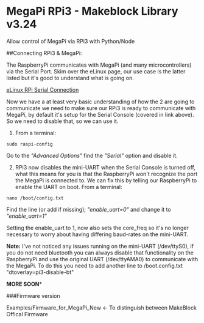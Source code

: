 # MegaPi RPi3 - Makeblock Library v3.24

Allow control of MegaPi via RPi3 with Python/Node

##Connecting RPi3 & MegaPi:

The RaspberryPi communicates with MegaPi (and many microcontrollers) via the Serial Port.
Skim over the eLinux page, our use case is the latter listed but it's good to understand what is going on.

[eLinux RPi Serial Connection](http://elinux.org/RPi_Serial_Connection)

Now we have a at least very basic understanding of how the 2 are going to communicate we need to make sure
our RPi3 is ready to communicate with MegaPi, by default it's setup for the Serial Console (covered in link above).
So we need to disable that, so we can use it.

1. From a terminal:
```
sudo raspi-config
```
   Go to the *"Advanced Options"* find the *"Serial"* option and disable it.

2. RPi3 now disables the mini-UART when the Serial Console is turned off, what this means for you
   is that the RaspberryPi won't recognize the port the MegaPi is connected to.  We can fix this by
   telling our RaspberryPi to enable the UART on boot.
   From a terminal:
```
nano /boot/config.txt
```
   Find the line (or add if missing); *"enable_uart=0"* and change it to *"enable_uart=1"*

   Setting the enable_uart to 1, now also sets the core_freq so it's no longer necessary to worry
   about having differing baud-rates on the mini-UART.

   **Note:** I've not noticed any issues running on the mini-UART (/dev/ttyS0), if you do not need bluetooth you
   can always disable that functionality on the RaspberryPi and use the original UART (/dev/ttyAMA0) to communicate
   with the MegaPi. To do this you need to add another line to /boot.config.txt "dtoverlay=pi3-disable-bt"

**MORE SOON***

###Firmware version

Examples/Firmware_for_MegaPi_New <- To distinguish between MakeBlock Offical Firmware
